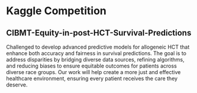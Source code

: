 # Kaggle Competition
## CIBMT-Equity-in-post-HCT-Survival-Predictions
Challenged to develop advanced predictive models for allogeneic HCT that enhance both accuracy and fairness in survival predictions. The goal is to address disparities by bridging diverse data sources, refining algorithms, and reducing biases to ensure equitable outcomes for patients across diverse race groups. Our work will help create a more just and effective healthcare environment, ensuring every patient receives the care they deserve.

